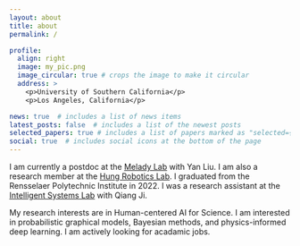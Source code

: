```yaml
---
layout: about
title: about
permalink: /

profile:
  align: right
  image: my_pic.png
  image_circular: true # crops the image to make it circular
  address: >
    <p>University of Southern California</p>
    <p>Los Angeles, California</p>

news: true  # includes a list of news items
latest_posts: false  # includes a list of the newest posts
selected_papers: true # includes a list of papers marked as "selected={true}"
social: true  # includes social icons at the bottom of the page
---
```


I am currently a postdoc at the [Melady Lab](https://melady.usc.edu/) with Yan Liu. I am also a research member at the [Hung Robotics Lab](https://hungroboticslab.com/). I graduated from the Rensselaer Polytechnic Institute in 2022. I was a research assistant at the [Intelligent Systems Lab](https://sites.ecse.rpi.edu/~cvrl/) with Qiang Ji.

My research interests are in Human-centered AI for Science. I am interested in probabilistic graphical models, Bayesian methods, and physics-informed deep learning. I am actively looking for acadamic jobs.
